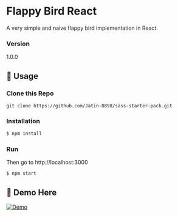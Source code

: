 # Flappy Bird React

A very simple and naive flappy bird implementation in React.

### Version
1.0.0

## 📝 Usage

### Clone this Repo
```
git clone https://github.com/Jatin-8898/sass-starter-pack.git
```
### Installation

```sh
$ npm install
```

### Run

Then go to http://localhost:3000

```sh
$ npm start
```
## 💎 Demo Here

[![Demo](http://img.youtube.com/vi/mKlxGCgCm4U/0.jpg)](http://www.youtube.com/watch?v=mKlxGCgCm4U "Demo Video")

